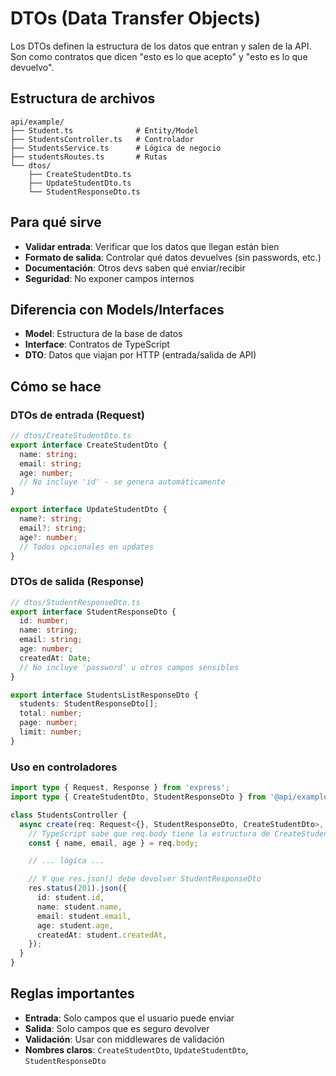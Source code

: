 # DTOs (Data Transfer Objects)

Los DTOs definen la estructura de los datos que entran y salen de la API. Son como contratos que dicen "esto es lo que acepto" y "esto es lo que devuelvo".

## Estructura de archivos

```
api/example/
├── Student.ts              # Entity/Model
├── StudentsController.ts   # Controlador
├── StudentsService.ts      # Lógica de negocio
├── studentsRoutes.ts       # Rutas
└── dtos/
    ├── CreateStudentDto.ts
    ├── UpdateStudentDto.ts
    └── StudentResponseDto.ts
```

## Para qué sirve

- **Validar entrada**: Verificar que los datos que llegan están bien
- **Formato de salida**: Controlar qué datos devuelves (sin passwords, etc.)
- **Documentación**: Otros devs saben qué enviar/recibir
- **Seguridad**: No exponer campos internos

## Diferencia con Models/Interfaces

- **Model**: Estructura de la base de datos
- **Interface**: Contratos de TypeScript
- **DTO**: Datos que viajan por HTTP (entrada/salida de API)

## Cómo se hace

### DTOs de entrada (Request)

```typescript
// dtos/CreateStudentDto.ts
export interface CreateStudentDto {
  name: string;
  email: string;
  age: number;
  // No incluye 'id' - se genera automáticamente
}

export interface UpdateStudentDto {
  name?: string;
  email?: string;
  age?: number;
  // Todos opcionales en updates
}
```

### DTOs de salida (Response)

```typescript
// dtos/StudentResponseDto.ts
export interface StudentResponseDto {
  id: number;
  name: string;
  email: string;
  age: number;
  createdAt: Date;
  // No incluye 'password' u otros campos sensibles
}

export interface StudentsListResponseDto {
  students: StudentResponseDto[];
  total: number;
  page: number;
  limit: number;
}
```

### Uso en controladores

```typescript
import type { Request, Response } from 'express';
import type { CreateStudentDto, StudentResponseDto } from '@api/example/dtos/CreateStudentDto';

class StudentsController {
  async create(req: Request<{}, StudentResponseDto, CreateStudentDto>, res: Response) {
    // TypeScript sabe que req.body tiene la estructura de CreateStudentDto
    const { name, email, age } = req.body;

    // ... lógica ...

    // Y que res.json() debe devolver StudentResponseDto
    res.status(201).json({
      id: student.id,
      name: student.name,
      email: student.email,
      age: student.age,
      createdAt: student.createdAt,
    });
  }
}
```

## Reglas importantes

- **Entrada**: Solo campos que el usuario puede enviar
- **Salida**: Solo campos que es seguro devolver
- **Validación**: Usar con middlewares de validación
- **Nombres claros**: `CreateStudentDto`, `UpdateStudentDto`, `StudentResponseDto`
